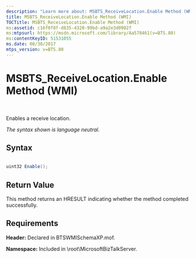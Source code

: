 ```yaml
---
description: "Learn more about: MSBTS_ReceiveLocation.Enable Method (WMI)"
title: MSBTS_ReceiveLocation.Enable Method (WMI)
TOCTitle: MSBTS_ReceiveLocation.Enable Method (WMI)
ms:assetid: c16f0f8f-d835-4320-99bd-a9a2e3d0902f
ms:mtpsurl: https://msdn.microsoft.com/library/Aa578461(v=BTS.80)
ms:contentKeyID: 51531055
ms.date: 08/30/2017
mtps_version: v=BTS.80
---
```


# MSBTS\_ReceiveLocation.Enable Method (WMI)

 

Enables a receive location.

*The syntax shown is language neutral.*

## Syntax

```C#
  
uint32 Enable();  
```

## Return Value

This method returns an HRESULT indicating whether the method completed successfully.

## Requirements

**Header:** Declared in BTSWMISchemaXP.mof.

**Namespace:** Included in \\root\\MicrosoftBizTalkServer.

